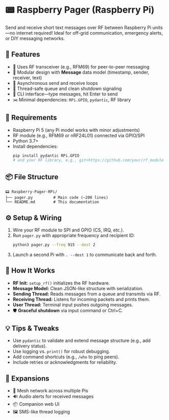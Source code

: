 # 📟 Raspberry Pager (Raspberry Pi)

Send and receive short text messages over RF between Raspberry Pi units—no internet required! Ideal for off-grid communication, emergency alerts, or DIY messaging networks.


## 🚀 Features

- 📶 Uses RF transceiver (e.g., RFM69) for peer-to-peer messaging  
- 🧩 Modular design with **Message** data model (timestamp, sender, receiver, text)  
- 🔁 Asynchronous send and receive loops  
- 🧵 Thread-safe queue and clean shutdown signaling  
- 📝 CLI interface—type messages, hit Enter to send  
- ✂️ Minimal dependencies: `RPi.GPIO`, `pydantic`, RF library


## 🧰 Requirements

- Raspberry Pi 5 (any Pi model works with minor adjustments)  
- RF module (e.g., RFM69 or nRF24L01) connected via GPIO/SPI  
- Python 3.7+  
- Install dependencies:
  ```bash
  pip install pydantic RPi.GPIO
  # and your RF library, e.g., git+https://github.com/your/rf_module
  ```


## 📦 File Structure

```
📟 Raspberry-Pager-RPi/
├── pager.py         # Main code (~200 lines)
└── README.md        # This documentation
```


## ⚙️ Setup & Wiring

1. Wire your RF module to SPI and GPIO (CS, IRQ, etc.).  
2. Run `pager.py` with appropriate frequency and recipient ID:
   ```bash
   python3 pager.py --freq 915 --dest 2
   ```
3. Launch a second Pi with `. --dest 1` to communicate back and forth.


## 🧠 How It Works

- **RF Init:** `setup_rf()` initializes the RF hardware.  
- **Message Model:** Clean JSON-like structure with serialization.  
- **Sending Thread:** Reads messages from a queue and transmits via RF.  
- **Receiving Thread:** Listens for incoming packets and prints them.  
- **User Thread:** Terminal input pushes outgoing messages.  
- 🛡️ **Graceful shutdown** via input command or Ctrl+C.


## 💡 Tips & Tweaks

- Use `pydantic` to validate and extend message structure (e.g., add delivery status).  
- Use logging vs. `print()` for robust debugging.  
- Add command shortcuts (e.g., `/who` to ping peers).  
- Include retries or acknowledgments for reliability.


## 📶 Expansions

- 🏡 Mesh network across multiple Pis  
- 🔊 Audio alerts for received messages  
- 📦 Companion web UI  
- 🖼️ SMS-like thread logging
